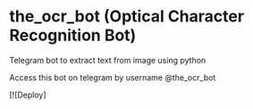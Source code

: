 # the_ocr_bot (Optical Character Recognition Bot)
Telegram bot to extract text from image using python

Access this bot on telegram by username @the_ocr_bot




[![Deploy]
